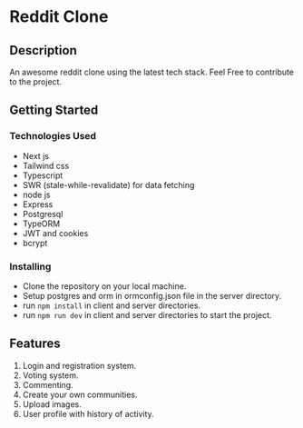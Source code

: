 # Reddit Clone

## Description

An awesome reddit clone using the latest tech stack. Feel Free to contribute to the project.

## Getting Started

### Technologies Used

* Next js
* Tailwind css
* Typescript
* SWR (stale-while-revalidate) for data fetching
* node js
* Express
* Postgresql
* TypeORM
* JWT and cookies
* bcrypt

### Installing

* Clone the repository on your local machine.
* Setup postgres and orm in ormconfig.json file in the server directory.
* run ```npm install``` in client and server directories.
* run ```npm run dev``` in client and server directories to start the project.

## Features

1. Login and registration system.
2. Voting system.
3. Commenting.
4. Create your own communities.
5. Upload images.
6. User profile with history of activity.

